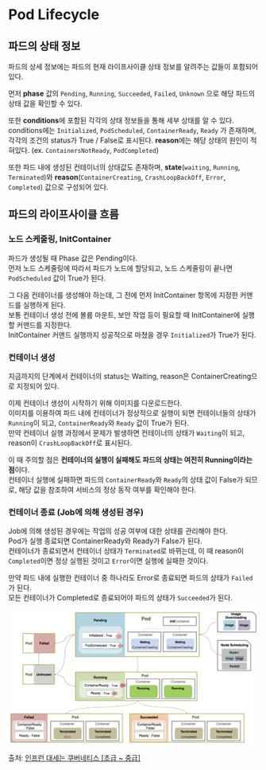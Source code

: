 # Pod Lifecycle

## 파드의 상태 정보

파드의 상세 정보에는 파드의 현재 라이프사이클 상태 정보를 알려주는 값들이 포함되어 있다.

먼저 **phase** 값의 `Pending`, `Running`, `Succeeded`, `Failed`, `Unknown` 으로 해당 파드의 상태 값을 확인할 수 있다.

또한 **conditions**에 포함된 각각의 상태 정보들을 통해 세부 상태를 알 수 있다.  
conditions에는 `Initialized`, `PodScheduled`, `ContainerReady`, `Ready` 가 존재하며, 각각의 조건의 status가 True / False로 표시된다.
**reason**에는 해당 상태의 원인이 적혀있다. (ex. `ContainersNotReady`, `PodCompleted`)

또한 파드 내에 생성된 컨테이너의 상태값도 존재하며, **state**(`waiting`, `Running`, `Terminated`)와 **reason**(`ContainerCreating`, `CrashLoopBackOff`, `Error`, `Completed`) 값으로 구성되어 있다.

## 파드의 라이프사이클 흐름

### 노드 스케줄링, InitContainer

파드가 생성될 때 Phase 값은 Pending이다.  
먼저 노드 스케줄링에 따라서 파드가 노드에 할당되고, 노드 스케줄링이 끝나면 `PodScheduled` 값이 True가 된다.

그 다음 컨테이너를 생성해야 하는데, 그 전에 먼저 InitContainer 항목에 지정한 커맨드를 실행하게 된다.  
보통 컨테이너 생성 전에 볼륨 마운트, 보안 작업 등이 필요할 때 InitContainer에 실행할 커맨드를 지정한다.  
InitContainer 커맨드 실행까지 성공적으로 마쳤을 경우 `Initialized`가 True가 된다.

### 컨테이너 생성

지금까지의 단계에서 컨테이너의 status는 Waiting, reason은 ContainerCreating으로 지정되어 있다.

이제 컨테이너 생성이 시작하기 위해 이미지를 다운로드한다.  
이미지를 이용하여 파드 내에 컨테이너가 정상적으로 실행이 되면 컨테이너들의 상태가 `Running`이 되고, `ContainerReady`와 `Ready` 값이 True가 된다.  
만약 컨테이너 실행 과정에서 문제가 발생하면 컨테이너의 상태가 `Waiting`이 되고, reason이 `CrashLoopBackOff`로 표시된다.

이 때 주의할 점은 **컨테이너의 실행이 실패해도 파드의 상태는 여전히 Running이라는 점**이다.  
컨테이너 실행에 실패하면 파드의 `ContainerReady`와 `Ready`의 상태 값이 False가 되므로, 해당 값을 참조하여 서비스의 정상 동작 여부를 확인해야 한다.

### 컨테이너 종료 (Job에 의해 생성된 경우)

Job에 의해 생성된 경우에는 작업의 성공 여부에 대한 상태를 관리해야 한다.  
Pod가 실행 종료되면 ContainerReady와 Ready가 False가 된다.  
컨테이너가 종료되면서 컨테이너 상태가 `Terminated`로 바뀌는데, 이 때 reason이 `Completed`이면 정상 실행된 것이고 `Error`이면 실행에 실패한 것이다.

만약 파드 내에 실행한 컨테이너 중 하나라도 Error로 종료되면 파드의 상태가 `Failed`가 된다.  
모든 컨테이너가 Completed로 종료되어야 파드의 상태가 `Succeeded`가 된다.

![lifecycle1](./images/lifecycle1.png)

출처: [인프런 대세는 쿠버네티스 [초급 ~ 중급]](https://inf.run/yW34)
